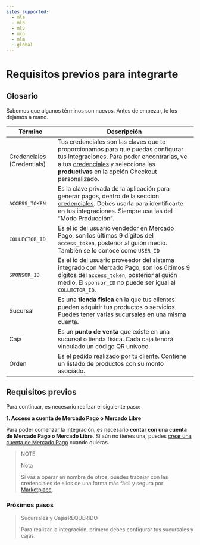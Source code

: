 ```yaml
---
sites_supported:
  - mla
  - mlb
  - mlv
  - mco
  - mlm
  - global
---
```



# Requisitos previos para integrarte

## Glosario

Sabemos que algunos términos son nuevos. Antes de empezar, te los dejamos a mano. 

| Término                            | Descripción                                                  |
| -----------------------------------| ------------------------------------------------------------ | 
| Credenciales (Credentials)         | Tus credenciales son las claves que te proporcionamos para que puedas configurar tus integraciones. Para poder encontrarlas, ve a tus [credenciales]([FAKER][CREDENTIALS][URL]) y selecciona las **productivas** en la opción Checkout personalizado. |
| `ACCESS_TOKEN` | Es la clave privada de la aplicación para generar pagos, dentro de la sección [credenciales](https://www.mercadopago.com/mla/account/credentials). Debes usarla para identificarte en tus integraciones. Siempre usa las del “Modo Producción”. |
| `COLLECTOR_ID` | Es el id del usuario vendedor en Mercado Pago, son los últimos 9 dígitos del `access_token`, posterior al guión medio. También se lo conoce como `USER_ID` |
| `SPONSOR_ID` | Es el id del usuario proveedor del sistema integrado con Mercado Pago, son los últimos 9 dígitos del `access_token`, posterior al guión medio. El `sponsor_ID` no puede ser igual al `COLLECTOR_ID`. |
| Sucursal | Es una **tienda física** en la que tus clientes pueden adquirir tus productos o servicios. Puedes tener varias sucursales en una misma cuenta. |
| Caja | Es un **punto de venta** que existe en una sucursal o tienda física. Cada caja tendrá vinculado un código QR unívoco. |
| Orden | Es el pedido realizado por tu cliente. Contiene un listado de productos con su monto asociado.

## Requisitos previos

Para continuar, es necesario realizar el siguiente paso:

**1. Acceso a cuenta de Mercado Pago o Mercado Libre**

Para poder comenzar la integración, es necesario **contar con una cuenta de Mercado Pago o Mercado Libre**. 
Si aún no tienes una, puedes [crear una cuenta de Mercado Pago](https://www.mercadopago.com.ar) cuando quieras.

> NOTE
> 
> Nota
> 
> Si vas a operar en nombre de otros, puedes trabajar con las credenciales de ellos de una forma más fácil y segura por [Marketplace](https://www.mercadopago.com.ar/developers/es/guides/marketplace/api/introduction/).


### Próximos pasos

<div>
<a href="https://www.mercadopago.com.ar/developers/es/guides/qr-payments/general-considerations/stores-pos/" style="text-decoration:none;color:inherit">       
<blockquote class="next-step-card next-step-card-left">
<p class="card-note-title">Sucursales y Cajas<span class="card-status-tag card-status-tag-required">REQUERIDO</span></p>
 <p>Para realizar la integración, primero debes configurar tus sucursales y cajas.</p>
</blockquote>
</div>
<br/>
<br/>
<br/>
<br/>
<br/>
<br/>
<br/>
